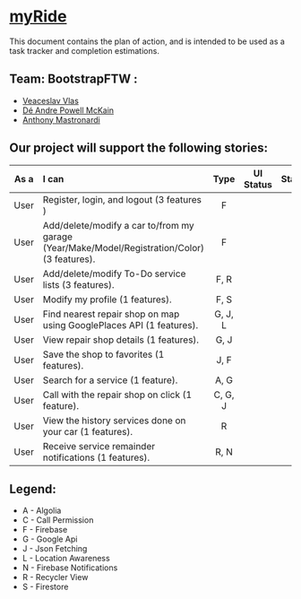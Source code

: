 # [myRide]()


This document contains the plan of action, and is intended to be used as a task tracker and completion estimations.

## Team: BootstrapFTW :
- [Veaceslav Vlas](https://github.com/vlasslavic)
- [Dé Andre Powell McKain](https://github.com/BakaDobe)
- [Anthony Mastronardi](https://github.com/antho-mastro)


## Our project will support the following stories:

| **As a** | **I can**                                                                                      | **Type** |**UI Status**  |**Status** |
|:--------:|:-----------------------------------------------------------------------------------------------|:--------:|:-------------:|:---------:|
|  User    | Register, login, and logout (3 features )                                                      |F         |                |           |
|  User  | Add/delete/modify a car to/from my garage (Year/Make/Model/Registration/Color) (3 features).     |F         |                |           |
|  User  | Add/delete/modify To-Do service lists (3 features).                                              |F, R      |                |           |
|  User  | Modify my profile (1 features).                                                                  |F, S      |                |           |
|  User  | Find nearest repair shop on map using GooglePlaces API (1 features).                             |G, J, L   |                |           |
|  User  | View repair shop details (1 features).                                                           |G, J      |                |           |
|  User  | Save the shop to favorites (1 features).                                                         |J, F      |                |           |
|  User  | Search for a service (1 feature).                                                                |A, G      |                |           |
|  User  | Call with the repair shop on click (1 feature).                                                  |C, G, J   |                |           |
|  User  | View the history services done on your car (1 features).                                         |R         |                |           |
|  User  | Receive service remainder notifications  (1 features).                                           |R, N      |                |           |


## Legend:
- A - Algolia
- C - Call Permission
- F - Firebase
- G - Google Api
- J - Json Fetching
- L - Location Awareness
- N - Firebase Notifications
- R - Recycler View
- S - Firestore
